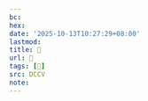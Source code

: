 ```yaml
---
bc:
hex:
date: '2025-10-13T10:27:29+08:00'
lastmod:
title: 􄿻
url: 􄿻
tags: [𨍹]
src: DCCV
note:
---
```

